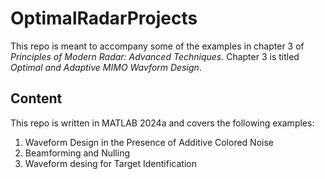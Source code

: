# OptimalRadarProjects
This repo is meant to accompany some of the examples in chapter 3 of _Principles of Modern Radar: Advanced Techniques._ Chapter 3 is titled _Optimal and Adaptive MIMO Wavform Design_.

## Content
This repo is written in MATLAB 2024a and covers the following examples:
1. Waveform Design in the Presence of Additive Colored Noise
2. Beamforming and Nulling
3. Waveform desing for Target Identification
